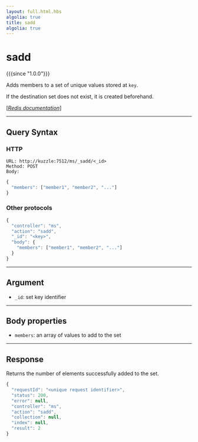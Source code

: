 ```yaml
---
layout: full.html.hbs
algolia: true
title: sadd
algolia: true
---
```


# sadd

{{{since "1.0.0"}}}

Adds members to a set of unique values stored at `key`. 

If the destination set does not exist, it is created beforehand.

[[_Redis documentation_]](https://redis.io/commands/sadd)

---

## Query Syntax

### HTTP

```http
URL: http://kuzzle:7512/ms/_sadd/<_id>
Method: POST  
Body:
```

```js
{
  "members": ["member1", "member2", "..."]
}
```

### Other protocols

```js
{
  "controller": "ms",
  "action": "sadd",
  "_id": "<key>",
  "body": {
    "members": ["member1", "member2", "..."]
  }
}
```

---

## Argument

* `_id`: set key identifier

---

## Body properties

* `members`: an array of values to add to the set

---

## Response

Returns the number of elements successfully added to the set.

```javascript
{
  "requestId": "<unique request identifier>",
  "status": 200,
  "error": null,
  "controller": "ms",
  "action": "sadd",
  "collection": null,
  "index": null,
  "result": 2
}
```
